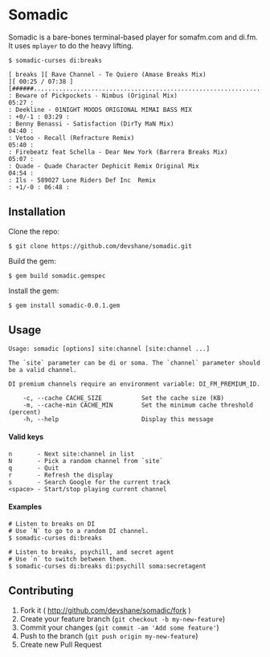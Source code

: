 # Somadic

Somadic is a bare-bones terminal-based player for somafm.com and di.fm. It uses `mplayer` to
do the heavy lifting.

```
$ somadic-curses di:breaks

[ breaks ][ Rave Channel - Te Quiero (Amase Breaks Mix)                 ][ 00:25 / 07:38 ]
[######..................................................................................]
: Beware of Pickpockets - Nimbus (Original Mix)                                    05:27 :
: Deekline - 01NIGHT MOODS ORIGIONAL MIMAI BASS MIX                      : +0/-1 : 03:29 :
: Benny Benassi - Satisfaction (DirTy MaN Mix)                                     04:40 :
: Vetoo - Recall (Refracture Remix)                                                05:40 :
: Firebeatz feat Schella - Dear New York (Barrera Breaks Mix)                      05:07 :
: Quade - Quade Character Dephicit Remix Original Mix                              04:54 :
: Ils - 589027 Lone Riders Def Inc  Remix                                : +1/-0 : 06:48 :

```

## Installation

Clone the repo:

    $ git clone https://github.com/devshane/somadic.git

Build the gem:

    $ gem build somadic.gemspec

Install the gem:

    $ gem install somadic-0.0.1.gem

## Usage

```
Usage: somadic [options] site:channel [site:channel ...]

The `site` parameter can be di or soma. The `channel` parameter should be a valid channel.

DI premium channels require an environment variable: DI_FM_PREMIUM_ID.

    -c, --cache CACHE_SIZE           Set the cache size (KB)
    -m, --cache-min CACHE_MIN        Set the minimum cache threshold (percent)
    -h, --help                       Display this message
```

#### Valid keys

```
n       - Next site:channel in list
N       - Pick a random channel from `site`
q       - Quit
r       - Refresh the display
s       - Search Google for the current track
<space> - Start/stop playing current channel
```

#### Examples

```
# Listen to breaks on DI
# Use `N` to go to a random DI channel.
$ somadic-curses di:breaks

# Listen to breaks, psychill, and secret agent
# Use `n` to switch between them.
$ somadic-curses di:breaks di:psychill soma:secretagent
```

## Contributing

1. Fork it ( http://github.com/devshane/somadic/fork )
2. Create your feature branch (`git checkout -b my-new-feature`)
3. Commit your changes (`git commit -am 'Add some feature'`)
4. Push to the branch (`git push origin my-new-feature`)
5. Create new Pull Request
